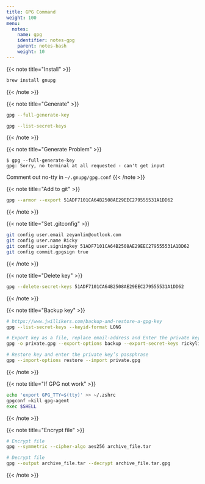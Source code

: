 ```yaml
---
title: GPG Command
weight: 100
menu:
  notes:
    name: gpg
    identifier: notes-gpg
    parent: notes-bash
    weight: 10
---
```


{{< note title="Install" >}}
```bash
brew install gnupg
```
{{< /note >}}

{{< note title="Generate" >}}
```bash
gpg --full-generate-key

gpg --list-secret-keys
```
{{< /note >}}

{{< note title="Generate Problem" >}}
```shell
$ gpg --full-generate-key
gpg: Sorry, no terminal at all requested - can't get input
```

Comment out no-tty in `~/.gnupg/gpg.conf`
{{< /note >}}

{{< note title="Add to git" >}}
```bash
gpg --armor --export 51ADF7101CA64B2508AE29EEC279555531A1DD62
```
{{< /note >}}

{{< note title="Set .gitconfig" >}}
```bash
git config user.email zeyanlin@outlook.com
git config user.name Ricky
git config user.signingkey 51ADF7101CA64B2508AE29EEC279555531A1DD62
git config commit.gpgsign true
```
{{< /note >}}

{{< note title="Delete key" >}}
```bash
gpg --delete-secret-keys 51ADF7101CA64B2508AE29EEC279555531A1DD62
```
{{< /note >}}

{{< note title="Backup key" >}}
```bash
# https://www.jwillikers.com/backup-and-restore-a-gpg-key
gpg --list-secret-keys --keyid-format LONG

# Export key as a file, replace email-address and Enter the private key’s passphrase
gpg -o private.gpg --export-options backup --export-secret-keys rickylin@cloud-miner.net

# Restore key and enter the private key’s passphrase
gpg --import-options restore --import private.gpg
```
{{< /note >}}

{{< note title="If GPG not work" >}}
```bash
echo 'export GPG_TTY=$(tty)' >> ~/.zshrc
gpgconf –kill gpg-agent
exec $SHELL
```
{{< /note >}}

{{< note title="Encrypt file" >}}
```bash
# Encrypt file
gpg --symmetric --cipher-algo aes256 archive_file.tar

# Decrypt file
gpg --output archive_file.tar --decrypt archive_file.tar.gpg
```
{{< /note >}}